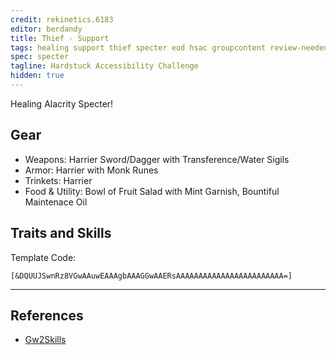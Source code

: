 ```yaml
---
credit: rekinetics.6183
editor: berdandy
title: Thief - Support
tags: healing support thief specter eod hsac groupcontent review-needed
spec: specter
tagline: Hardstuck Accessibility Challenge
hidden: true
---
```


Healing Alacrity Specter!

## Gear

- Weapons: Harrier Sword/Dagger with Transference/Water Sigils
- Armor: Harrier with Monk Runes
- Trinkets: Harrier
- Food & Utility: Bowl of Fruit Salad with Mint Garnish, Bountiful Maintenace Oil

## Traits and Skills

Template Code:

`[&DQUUJSwnRz8VGwAAuwEAAAgbAAAGGwAAERsAAAAAAAAAAAAAAAAAAAAAAAA=]`

---

<div
  data-armory-embed='skills'
  data-armory-ids='63292,13117,63323,63276,63275'
>
</div>
<div
  data-armory-embed='specializations'
  data-armory-ids='20,44,71'
  data-armory-20-traits='1160,1297,1135'
  data-armory-44-traits='1163,1277,1158'
  data-armory-71-traits='2275,2285,2289'
>
</div>
<script async src='https://unpkg.com/armory-embeds@^0.x.x/armory-embeds.js'></script>



## References

- [Gw2Skills](http://gw2skills.net/editor/?PagAwilhyCZpMWWLeKXnxfA-zRJYqRDfZkYCUdB47s0+mF-e)

